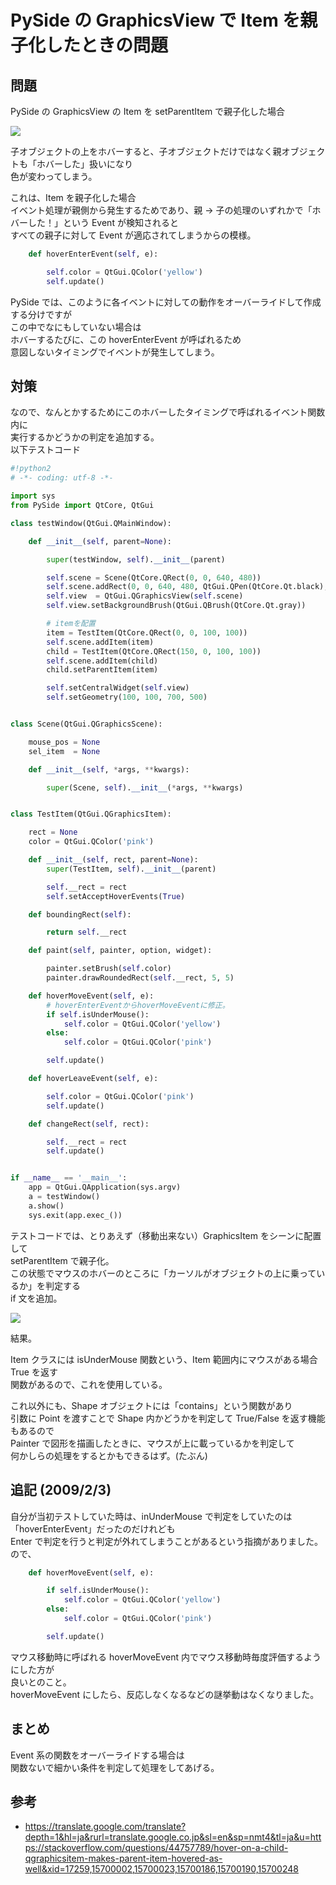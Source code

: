 # PySide の GraphicsView で Item を親子化したときの問題

<!-- SUMMARY:PySideのGraphicsViewでItemを親子化したときの問題 -->

## 問題

PySide の GraphicsView の Item を setParentItem で親子化した場合

![](https://gyazo.com/842e92c71e5192118cc673404cca06ec.gif)

子オブジェクトの上をホバーすると、子オブジェクトだけではなく親オブジェクトも「ホバーした」扱いになり  
色が変わってしまう。

これは、Item を親子化した場合  
イベント処理が親側から発生するためであり、親 → 子の処理のいずれかで「ホバーした！」という Event が検知されると  
すべての親子に対して Event が適応されてしまうからの模様。

```python
    def hoverEnterEvent(self, e):

        self.color = QtGui.QColor('yellow')
        self.update()
```

PySide では、このように各イベントに対しての動作をオーバーライドして作成する分けですが  
この中でなにもしていない場合は  
ホバーするたびに、この hoverEnterEvent が呼ばれるため  
意図しないタイミングでイベントが発生してしまう。

## 対策

なので、なんとかするためにこのホバーしたタイミングで呼ばれるイベント関数内に  
実行するかどうかの判定を追加する。  
以下テストコード

```python
#!python2
# -*- coding: utf-8 -*-

import sys
from PySide import QtCore, QtGui

class testWindow(QtGui.QMainWindow):

    def __init__(self, parent=None):

        super(testWindow, self).__init__(parent)

        self.scene = Scene(QtCore.QRect(0, 0, 640, 480))
        self.scene.addRect(0, 0, 640, 480, QtGui.QPen(QtCore.Qt.black), QtGui.QBrush(QtCore.Qt.white))
        self.view  = QtGui.QGraphicsView(self.scene)
        self.view.setBackgroundBrush(QtGui.QBrush(QtCore.Qt.gray))

        # itemを配置
        item = TestItem(QtCore.QRect(0, 0, 100, 100))
        self.scene.addItem(item)
        child = TestItem(QtCore.QRect(150, 0, 100, 100))
        self.scene.addItem(child)
        child.setParentItem(item)

        self.setCentralWidget(self.view)
        self.setGeometry(100, 100, 700, 500)


class Scene(QtGui.QGraphicsScene):

    mouse_pos = None
    sel_item  = None

    def __init__(self, *args, **kwargs):

        super(Scene, self).__init__(*args, **kwargs)


class TestItem(QtGui.QGraphicsItem):

    rect = None
    color = QtGui.QColor('pink')

    def __init__(self, rect, parent=None):
        super(TestItem, self).__init__(parent)

        self.__rect = rect
        self.setAcceptHoverEvents(True)

    def boundingRect(self):

        return self.__rect

    def paint(self, painter, option, widget):

        painter.setBrush(self.color)
        painter.drawRoundedRect(self.__rect, 5, 5)

    def hoverMoveEvent(self, e):
        # hoverEnterEventからhoverMoveEventに修正。
        if self.isUnderMouse():
            self.color = QtGui.QColor('yellow')
        else:
            self.color = QtGui.QColor('pink')

        self.update()

    def hoverLeaveEvent(self, e):

        self.color = QtGui.QColor('pink')
        self.update()

    def changeRect(self, rect):

        self.__rect = rect
        self.update()


if __name__ == '__main__':
    app = QtGui.QApplication(sys.argv)
    a = testWindow()
    a.show()
    sys.exit(app.exec_())
```

テストコードでは、とりあえず（移動出来ない）GraphicsItem をシーンに配置して  
setParentItem で親子化。  
この状態でマウスのホバーのところに「カーソルがオブジェクトの上に乗っているか」を判定する  
if 文を追加。

![](https://gyazo.com/a6a890480ed4ccfa42252af5b73ce33d.gif)

結果。

Item クラスには isUnderMouse 関数という、Item 範囲内にマウスがある場合 True を返す  
関数があるので、これを使用している。

これ以外にも、Shape オブジェクトには「contains」という関数があり  
引数に Point を渡すことで Shape 内かどうかを判定して True/False を返す機能もあるので  
Painter で図形を描画したときに、マウスが上に載っているかを判定して  
何かしらの処理をするとかもできるはず。(たぶん)

## 追記 (2009/2/3)

自分が当初テストしていた時は、inUnderMouse で判定をしていたのは  
「hoverEnterEvent」だったのだけれども  
Enter で判定を行うと判定が外れてしまうことがあるという指摘がありました。  
ので、

```python
    def hoverMoveEvent(self, e):

        if self.isUnderMouse():
            self.color = QtGui.QColor('yellow')
        else:
            self.color = QtGui.QColor('pink')

        self.update()
```

マウス移動時に呼ばれる hoverMoveEvent 内でマウス移動時毎度評価するようにした方が  
良いとのこと。  
hoverMoveEvent にしたら、反応しなくなるなどの謎挙動はなくなりました。

## まとめ

Event 系の関数をオーバーライドする場合は  
関数ないで細かい条件を判定して処理をしてあげる。

## 参考

- https://translate.google.com/translate?depth=1&hl=ja&rurl=translate.google.co.jp&sl=en&sp=nmt4&tl=ja&u=https://stackoverflow.com/questions/44757789/hover-on-a-child-qgraphicsitem-makes-parent-item-hovered-as-well&xid=17259,15700002,15700023,15700186,15700190,15700248
